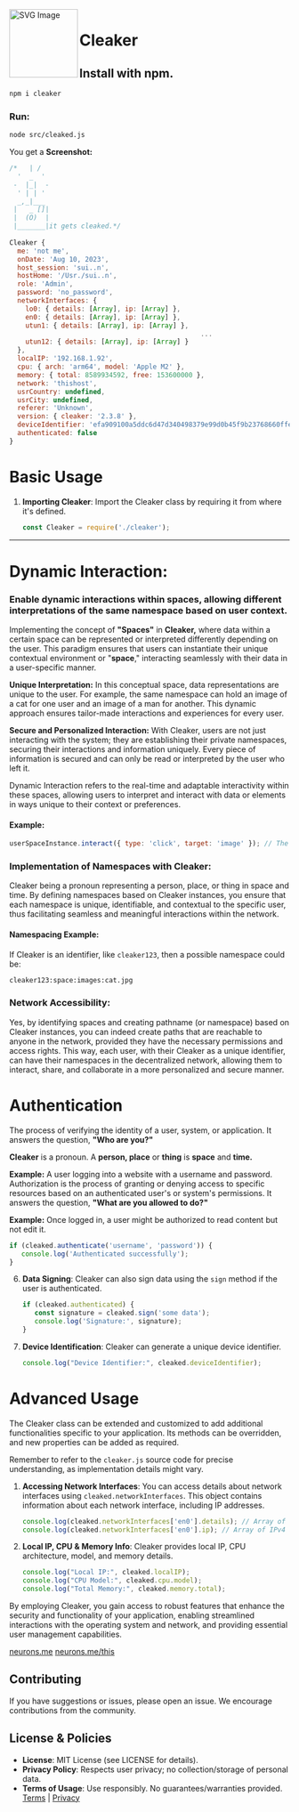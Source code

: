 <img src="https://suign.github.io/neurons.me/neurons_logo.png" alt="SVG Image" width="123" height="123" align="left">

# Cleaker
## Install with npm.
```bash
npm i cleaker
```

### Run:

```bash
node src/cleaked.js
```

You get a **Screenshot:**

```javascript
/*	 | /
  '  _  '
 -  |_|  -
  ' | | '
  _,_|___
 |   _ []|
 |  (O)  |
 |_______|it gets cleaked.*/
 
Cleaker {
  me: 'not me',
  onDate: 'Aug 10, 2023',
  host_session: 'sui..n',
  hostHome: '/Usr./sui..n',
  role: 'Admin',
  password: 'no_password',
  networkInterfaces: {
    lo0: { details: [Array], ip: [Array] },
    en0: { details: [Array], ip: [Array] },
    utun1: { details: [Array], ip: [Array] },
												...
    utun12: { details: [Array], ip: [Array] }
  },
  localIP: '192.168.1.92',
  cpu: { arch: 'arm64', model: 'Apple M2' },
  memory: { total: 8589934592, free: 153600000 },
  network: 'thishost',
  usrCountry: undefined,
  usrCity: undefined,
  referer: 'Unknown',
  version: { cleaker: '2.3.8' },
  deviceIdentifier: 'efa909100a5ddc6d47d340498379e99d0b45f9b23768660ffedb86198cc73407',
  authenticated: false
}
```
# Basic Usage
1. **Importing Cleaker**: Import the Cleaker class by requiring it from where it's defined.
   
   ```js
   const Cleaker = require('./cleaker');
   ```

---------------------------------------------------

# Dynamic Interaction:

### Enable dynamic interactions within spaces, allowing different interpretations of the same namespace based on user context.

Implementing the concept of **"Spaces"** in **Cleaker,** where data within a certain space can be represented or interpreted differently depending on the user. This paradigm ensures that users can instantiate their unique contextual environment or "**space**," interacting seamlessly with their data in a user-specific manner. 

**Unique Interpretation:** In this conceptual space, data representations are unique to the user. For example, the same namespace can hold an image of a cat for one user and an image of a man for another. This dynamic approach ensures tailor-made interactions and experiences for every user.

**Secure and Personalized Interaction:** With Cleaker, users are not just interacting with the system; they are establishing their private namespaces, securing their interactions and information uniquely. Every piece of information is secured and can only be read or interpreted by the user who left it.

Dynamic Interaction refers to the real-time and adaptable interactivity within these spaces, allowing users to interpret and interact with data or elements in ways unique to their context or preferences.

#### Example:
```javascript
userSpaceInstance.interact({ type: 'click', target: 'image' }); // The interaction will be handled differently based on user’s space and preferences.
```

### Implementation of Namespaces with Cleaker:
Cleaker being a pronoun representing a person, place, or thing in space and time. By defining namespaces based on Cleaker instances, you ensure that each namespace is unique, identifiable, and contextual to the specific user, thus facilitating seamless and meaningful interactions within the network.

#### Namespacing Example:
If Cleaker is an identifier, like `cleaker123`, then a possible namespace could be:

```sh
cleaker123:space:images:cat.jpg
```

### Network Accessibility:
Yes, by identifying spaces and creating pathname (or namespace) based on Cleaker instances, you can indeed create paths that are reachable to anyone in the network, provided they have the necessary permissions and access rights. This way, each user, with their Cleaker as a unique identifier, can have their namespaces in the decentralized network, allowing them to interact, share, and collaborate in a more personalized and secure manner.

# Authentication

The process of verifying the identity of a user, system, or application. It answers the question, **"Who are you?"**

**Cleaker** is a pronoun. A **person, place** or **thing** is **space** and **time.**

**Example:** A user logging into a website with a username and password.
Authorization is the process of granting or denying access to specific resources based on an authenticated user's or system's permissions. It answers the question, **"What are you allowed to do?"**

**Example:** Once logged in, a user might be authorized to read content but not edit it.

   ```js
   if (cleaked.authenticate('username', 'password')) {
      console.log('Authenticated successfully');
   }
   ```

6. **Data Signing**: Cleaker can also sign data using the `sign` method if the user is authenticated.

   ```js
   if (cleaked.authenticated) {
      const signature = cleaked.sign('some data');
      console.log('Signature:', signature);
   }
   ```

7. **Device Identification**: Cleaker can generate a unique device identifier.

   ```js
   console.log("Device Identifier:", cleaked.deviceIdentifier);
   ```

# Advanced Usage

The Cleaker class can be extended and customized to add additional functionalities specific to your application. Its methods can be overridden, and new properties can be added as required.

Remember to refer to the `cleaker.js` source code for precise understanding, as implementation details might vary.

1. **Accessing Network Interfaces**: You can access details about network interfaces using `cleaked.networkInterfaces`. This object contains information about each network interface, including IP addresses.

   ```js
   console.log(cleaked.networkInterfaces['en0'].details); // Array of network interface details
   console.log(cleaked.networkInterfaces['en0'].ip); // Array of IPv4 addresses
   ```

2. **Local IP, CPU & Memory Info**: Cleaker provides local IP, CPU architecture, model, and memory details.

   ```js
   console.log("Local IP:", cleaked.localIP);
   console.log("CPU Model:", cleaked.cpu.model);
   console.log("Total Memory:", cleaked.memory.total);
   ```

By employing Cleaker, you gain access to robust features that enhance the security and functionality of your application, enabling streamlined interactions with the operating system and network, and providing essential user management capabilities.

[neurons.me](https://www.neurons.me)
[neurons.me/this](https://www.neurons.me/this)

## Contributing
If you have suggestions or issues, please open an issue. We encourage contributions from the community.
## License & Policies
- **License**: MIT License (see LICENSE for details).
- **Privacy Policy**: Respects user privacy; no collection/storage of personal data.
- **Terms of Usage**: Use responsibly. No guarantees/warranties provided. [Terms](https://www.neurons.me/terms-of-use) | [Privacy](https://www.neurons.me/privacy-policy)
